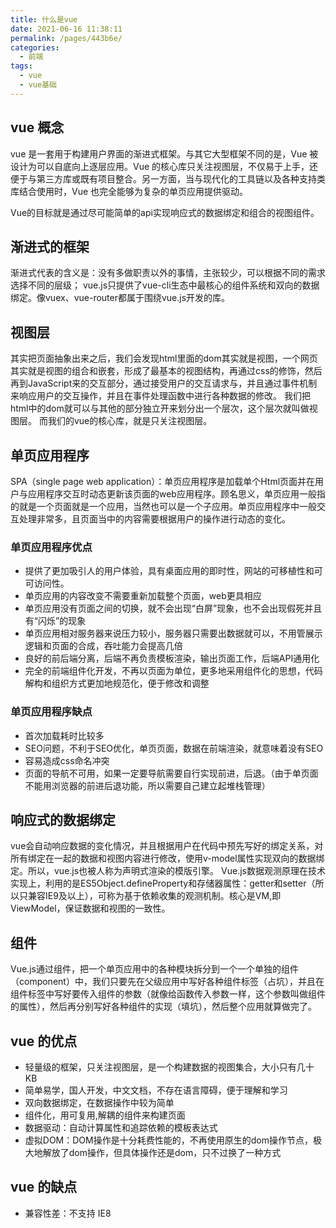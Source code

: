 ```yaml
---
title: 什么是vue
date: 2021-06-16 11:38:11
permalink: /pages/443b6e/
categories:
  - 前端
tags:
  - vue
  - vue基础
---
```

## vue 概念
vue 是一套用于构建用户界面的渐进式框架。与其它大型框架不同的是，Vue 被设计为可以自底向上逐层应用。Vue 的核心库只关注视图层，不仅易于上手，还便于与第三方库或既有项目整合。另一方面，当与现代化的工具链以及各种支持类库结合使用时，Vue 也完全能够为复杂的单页应用提供驱动。

Vue的目标就是通过尽可能简单的api实现响应式的数据绑定和组合的视图组件。

## 渐进式的框架
渐进式代表的含义是：没有多做职责以外的事情，主张较少，可以根据不同的需求选择不同的层级；
vue.js只提供了vue-cli生态中最核心的组件系统和双向的数据绑定。像vuex、vue-router都属于围绕vue.js开发的库。

## 视图层
其实把页面抽象出来之后，我们会发现html里面的dom其实就是视图，一个网页其实就是视图的组合和嵌套，形成了最基本的视图结构，再通过css的修饰，然后再到JavaScript来的交互部分，通过接受用户的交互请求与，并且通过事件机制来响应用户的交互操作，并且在事件处理函数中进行各种数据的修改。
我们把html中的dom就可以与其他的部分独立开来划分出一个层次，这个层次就叫做视图层。
而我们的vue的核心库，就是只关注视图层。

## 单页应用程序
SPA（single page web application）：单页应用程序是加载单个Html页面并在用户与应用程序交互时动态更新该页面的web应用程序。顾名思义，单页应用一般指的就是一个页面就是一个应用，当然也可以是一个子应用。单页应用程序中一般交互处理非常多，且页面当中的内容需要根据用户的操作进行动态的变化。

### 单页应用程序优点
- 提供了更加吸引人的用户体验，具有桌面应用的即时性，网站的可移植性和可可访问性。
- 单页应用的内容改变不需要重新加载整个页面，web更具相应
- 单页应用没有页面之间的切换，就不会出现“白屏”现象，也不会出现假死并且有“闪烁”的现象
- 单页应用相对服务器来说压力较小，服务器只需要出数据就可以，不用管展示逻辑和页面的合成，吞吐能力会提高几倍
- 良好的前后端分离，后端不再负责模板渲染，输出页面工作，后端API通用化
- 完全的前端组件化开发，不再以页面为单位，更多地采用组件化的思想，代码解构和组织方式更加地规范化，便于修改和调整

### 单页应用程序缺点
- 首次加载耗时比较多
- SEO问题，不利于SEO优化，单页页面，数据在前端渲染，就意味着没有SEO
- 容易造成css命名冲突
- 页面的导航不可用，如果一定要导航需要自行实现前进，后退。（由于单页面不能用浏览器的前进后退功能，所以需要自己建立起堆栈管理）

## 响应式的数据绑定
vue会自动响应数据的变化情况，并且根据用户在代码中预先写好的绑定关系，对所有绑定在一起的数据和视图内容进行修改，使用v-model属性实现双向的数据绑定。所以，vue.js也被人称为声明式渲染的模版引擎。
Vue.js数据观测原理在技术实现上，利用的是ES5Object.defineProperty和存储器属性：getter和setter（所以只兼容IE9及以上），可称为基于依赖收集的观测机制。核心是VM,即ViewModel，保证数据和视图的一致性。

## 组件
Vue.js通过组件，把一个单页应用中的各种模块拆分到一个一个单独的组件（component）中，我们只要先在父级应用中写好各种组件标签（占坑），并且在组件标签中写好要传入组件的参数（就像给函数传入参数一样，这个参数叫做组件的属性），然后再分别写好各种组件的实现（填坑），然后整个应用就算做完了。

## vue 的优点
- 轻量级的框架，只关注视图层，是一个构建数据的视图集合，大小只有几十KB
- 简单易学，国人开发，中文文档，不存在语言障碍，便于理解和学习
- 双向数据绑定，在数据操作中较为简单
- 组件化，用可复用,解耦的组件来构建页面
- 数据驱动：自动计算属性和追踪依赖的模板表达式
- 虚拟DOM：DOM操作是十分耗费性能的，不再使用原生的dom操作节点，极大地解放了dom操作，但具体操作还是dom，只不过换了一种方式

## vue 的缺点
- 兼容性差：不支持 IE8